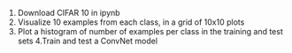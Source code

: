 1. Download CIFAR 10 in ipynb
2. Visualize 10 examples from each class, in a grid of 10x10 plots
3. Plot a histogram of number of examples per class in the training and test sets
4.Train and test a ConvNet model
